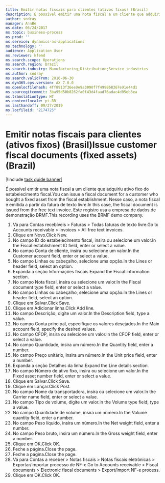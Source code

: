 ```yaml
---
title: Emitir notas fiscais para clientes (ativos fixos) (Brasil)
description: É possível emitir uma nota fiscal a um cliente que adquiriu ativo fixo do estabelecimento fiscal.
author: sndray
manager: AnnBe
ms.date: 06/24/2017
ms.topic: business-process
ms.prod: ''
ms.service: dynamics-ax-applications
ms.technology: ''
audience: Application User
ms.reviewer: kfend
ms.search.scope: Operations
ms.search.region: Brazil
ms.search.industry: Manufacturing;Distribution;Service industries
ms.author: sndray
ms.search.validFrom: 2016-06-30
ms.dyn365.ops.version: AX 7.0.0
ms.openlocfilehash: 4ff8913f36ee9e9a3090f7f499868367e91e44d1
ms.sourcegitcommit: 3ba95d50b8262fa0f43d4faad76adac4d05eb3ea
ms.translationtype: HT
ms.contentlocale: pt-BR
ms.lasthandoff: 09/27/2019
ms.locfileid: "2174725"
---
```

# <a name="issue-customer-fiscal-documents-fixed-assets-brazil"></a><span data-ttu-id="5f536-103">Emitir notas fiscais para clientes (ativos fixos) (Brasil)</span><span class="sxs-lookup"><span data-stu-id="5f536-103">Issue customer fiscal documents (fixed assets) (Brazil)</span></span>

[!include [task guide banner](../../includes/task-guide-banner.md)]

<span data-ttu-id="5f536-104">É possível emitir uma nota fiscal a um cliente que adquiriu ativo fixo do estabelecimento fiscal.</span><span class="sxs-lookup"><span data-stu-id="5f536-104">You can issue a fiscal document for a customer who bought a fixed asset from the fiscal establishment.</span></span> <span data-ttu-id="5f536-105">Nesse caso, a nota fiscal é emitida a partir da fatura de texto livre.</span><span class="sxs-lookup"><span data-stu-id="5f536-105">In this case, the fiscal document is issued from the free text invoice.</span></span> <span data-ttu-id="5f536-106">Este registro usa a empresa de dados de demonstração BRMF.</span><span class="sxs-lookup"><span data-stu-id="5f536-106">This recording uses the BRMF demo company.</span></span>

1. <span data-ttu-id="5f536-107">Vá para Contas recebíveis > Faturas > Todas faturas de texto livre.</span><span class="sxs-lookup"><span data-stu-id="5f536-107">Go to Accounts receivable > Invoices > All free text invoices.</span></span>
2. <span data-ttu-id="5f536-108">Clique em Novo.</span><span class="sxs-lookup"><span data-stu-id="5f536-108">Click New.</span></span>
3. <span data-ttu-id="5f536-109">No campo ID do estabelecimento fiscal, insira ou selecione um valor.</span><span class="sxs-lookup"><span data-stu-id="5f536-109">In the Fiscal establishment ID field, enter or select a value.</span></span>
4. <span data-ttu-id="5f536-110">No campo Conta de cliente, insira ou selecione um valor.</span><span class="sxs-lookup"><span data-stu-id="5f536-110">In the Customer account field, enter or select a value.</span></span>
5. <span data-ttu-id="5f536-111">No campo Linhas ou cabeçalho, selecione uma opção.</span><span class="sxs-lookup"><span data-stu-id="5f536-111">In the Lines or header field, select an option.</span></span>
6. <span data-ttu-id="5f536-112">Expanda a seção Informações fiscais.</span><span class="sxs-lookup"><span data-stu-id="5f536-112">Expand the Fiscal information section.</span></span>
7. <span data-ttu-id="5f536-113">No campo Nota fiscal, insira ou selecione um valor.</span><span class="sxs-lookup"><span data-stu-id="5f536-113">In the Fiscal document type field, enter or select a value.</span></span>
8. <span data-ttu-id="5f536-114">No campo Linhas ou cabeçalho, selecione uma opção.</span><span class="sxs-lookup"><span data-stu-id="5f536-114">In the Lines or header field, select an option.</span></span>
9. <span data-ttu-id="5f536-115">Clique em Salvar.</span><span class="sxs-lookup"><span data-stu-id="5f536-115">Click Save.</span></span>
10. <span data-ttu-id="5f536-116">Clique em Adicionar linha.</span><span class="sxs-lookup"><span data-stu-id="5f536-116">Click Add line.</span></span>
11. <span data-ttu-id="5f536-117">No campo Descrição, digite um valor.</span><span class="sxs-lookup"><span data-stu-id="5f536-117">In the Description field, type a value.</span></span>
12. <span data-ttu-id="5f536-118">No campo Conta principal, especifique os valores desejados.</span><span class="sxs-lookup"><span data-stu-id="5f536-118">In the Main account field, specify the desired values.</span></span>
13. <span data-ttu-id="5f536-119">No campo CFOP, insira ou selecione um valor.</span><span class="sxs-lookup"><span data-stu-id="5f536-119">In the CFOP field, enter or select a value.</span></span>
14. <span data-ttu-id="5f536-120">No campo Quantidade, insira um número.</span><span class="sxs-lookup"><span data-stu-id="5f536-120">In the Quantity field, enter a number.</span></span>
15. <span data-ttu-id="5f536-121">No campo Preço unitário, insira um número.</span><span class="sxs-lookup"><span data-stu-id="5f536-121">In the Unit price field, enter a number.</span></span>
16. <span data-ttu-id="5f536-122">Expanda a seção Detalhes da linha.</span><span class="sxs-lookup"><span data-stu-id="5f536-122">Expand the Line details section.</span></span>
17. <span data-ttu-id="5f536-123">No campo Número de ativo fixo, insira ou selecione um valor.</span><span class="sxs-lookup"><span data-stu-id="5f536-123">In the Fixed asset number field, enter or select a value.</span></span>
18. <span data-ttu-id="5f536-124">Clique em Salvar.</span><span class="sxs-lookup"><span data-stu-id="5f536-124">Click Save.</span></span>
19. <span data-ttu-id="5f536-125">Clique em Lançar.</span><span class="sxs-lookup"><span data-stu-id="5f536-125">Click Post.</span></span>
20. <span data-ttu-id="5f536-126">No campo Nome da transportadora, insira ou selecione um valor.</span><span class="sxs-lookup"><span data-stu-id="5f536-126">In the Carrier name field, enter or select a value.</span></span>
21. <span data-ttu-id="5f536-127">No campo Tipo de volume, digite um valor.</span><span class="sxs-lookup"><span data-stu-id="5f536-127">In the Volume type field, type a value.</span></span>
22. <span data-ttu-id="5f536-128">No campo Quantidade de volume, insira um número.</span><span class="sxs-lookup"><span data-stu-id="5f536-128">In the Volume quantity field, enter a number.</span></span>
23. <span data-ttu-id="5f536-129">No campo Peso líquido, insira um número.</span><span class="sxs-lookup"><span data-stu-id="5f536-129">In the Net weight field, enter a number.</span></span>
24. <span data-ttu-id="5f536-130">No campo Peso bruto, insira um número.</span><span class="sxs-lookup"><span data-stu-id="5f536-130">In the Gross weight field, enter a number.</span></span>
25. <span data-ttu-id="5f536-131">Clique em OK.</span><span class="sxs-lookup"><span data-stu-id="5f536-131">Click OK.</span></span>
26. <span data-ttu-id="5f536-132">Feche a página.</span><span class="sxs-lookup"><span data-stu-id="5f536-132">Close the page.</span></span>
27. <span data-ttu-id="5f536-133">Feche a página.</span><span class="sxs-lookup"><span data-stu-id="5f536-133">Close the page.</span></span>
28. <span data-ttu-id="5f536-134">Vá para Contas a receber > Notas fiscais > Notas fiscais eletrônicas > Exportar/importar processo de NF-e.</span><span class="sxs-lookup"><span data-stu-id="5f536-134">Go to Accounts receivable > Fiscal documents > Electronic fiscal documents > Export/import NF-e process.</span></span>
29. <span data-ttu-id="5f536-135">Clique em OK.</span><span class="sxs-lookup"><span data-stu-id="5f536-135">Click OK.</span></span>

